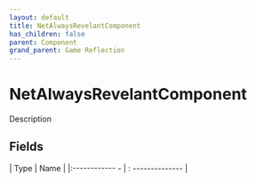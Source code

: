 ```yaml
---
layout: default
title: NetAlwaysRevelantComponent
has_children: false
parent: Component
grand_parent: Game Reflection
---
```

# NetAlwaysRevelantComponent
Description 

## Fields
| Type | Name |
|:------------ - | : -------------- |
